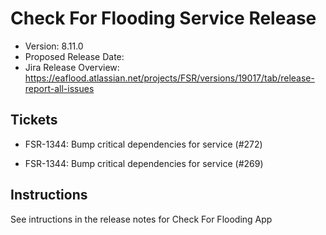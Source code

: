 # Check For Flooding Service Release

* Version: 8.11.0
* Proposed Release Date: 
* Jira Release Overview: https://eaflood.atlassian.net/projects/FSR/versions/19017/tab/release-report-all-issues

## Tickets


  
  - FSR-1344: Bump critical dependencies for service (#272)
  
  - FSR-1344: Bump critical dependencies for service (#269)
  


## Instructions

See intructions in the release notes for Check For Flooding App
